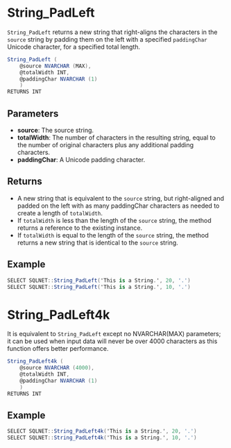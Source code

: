 # String_PadLeft

`String_PadLeft` returns a new string that right-aligns the characters in the `source` string by padding them on the left with a specified `paddingChar` Unicode character, for a specified total length.

```csharp
String_PadLeft (
	@source NVARCHAR (MAX),
	@totalWidth INT, 
	@paddingChar NVARCHAR (1)
	)
RETURNS INT
```

## Parameters

  - **source**: The source string.
  - **totalWidth**: The number of characters in the resulting string, equal to the number of original characters plus any additional padding characters.
  - **paddingChar**: A Unicode padding character.

## Returns

 - A new string that is equivalent to the `source` string, but right-aligned and padded on the left with as many paddingChar characters as needed to create a length of `totalWidth`. 
 - If `totalWidth` is less than the length of the `source` string, the method returns a reference to the existing instance. 
 - If `totalWidth` is equal to the length of the `source` string, the method returns a new string that is identical to the `source` string.

## Example

```csharp
SELECT SQLNET::String_PadLeft('This is a String.', 20, '.')
SELECT SQLNET::String_PadLeft('This is a String.', 10, '.')
```

# String_PadLeft4k

It is equivalent to `String_PadLeft` except no NVARCHAR(MAX) parameters; it can be used when input data will never be over 4000 characters as this function offers better performance.

```csharp
String_PadLeft4k (
	@source NVARCHAR (4000),
	@totalWidth INT, 
	@paddingChar NVARCHAR (1)
	)
RETURNS INT
```

## Example

```csharp
SELECT SQLNET::String_PadLeft4k('This is a String.', 20, '.')
SELECT SQLNET::String_PadLeft4k('This is a String.', 10, '.')
```